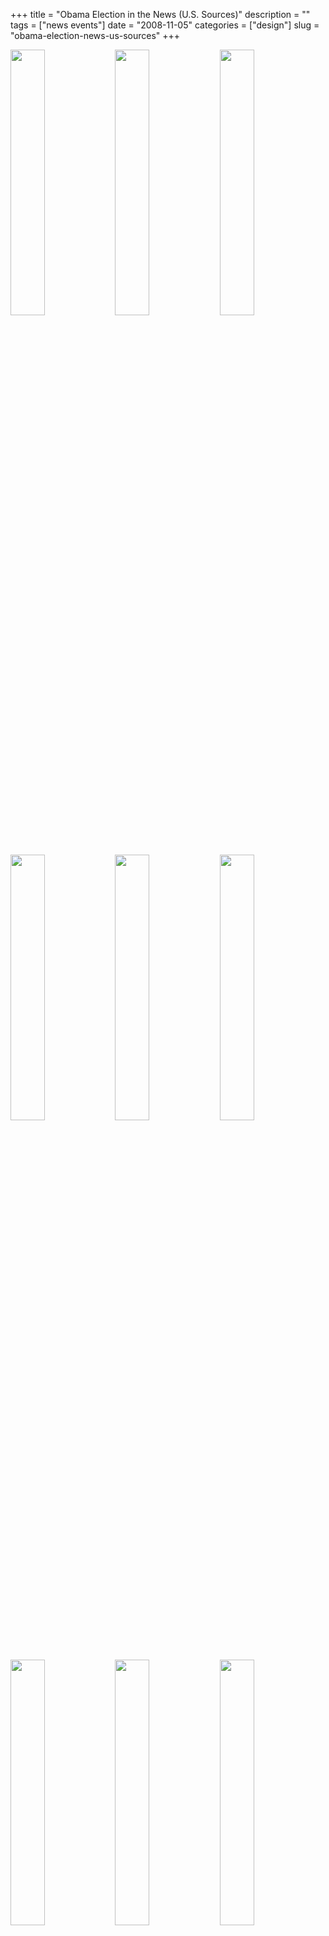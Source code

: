 +++
title = "Obama Election in the News (U.S. Sources)"
description = ""
tags = ["news events"]
date = "2008-11-05"
categories = ["design"]
slug = "obama-election-news-us-sources"
+++


<div id="screens-thumbs" class="clearfix mt1-5">
<a href="//konigi.com/media/design/obama-us-1.jpg" class="group" rel="group"><img src="//konigi.com/media/design/obama-us-1.png" alt="" class="thumb" style="width: 33%; max-width: 33%;padding: 0 1px 1px 0" /></a><a href="//konigi.com/media/design/obama-us-2.jpg" class="group" rel="group"><img src="//konigi.com/media/design/obama-us-2.png" alt="" class="thumb" style="width: 33%; max-width: 33%;padding: 0 1px 1px 0" /></a><a href="//konigi.com/media/design/obama-us-3.jpg" class="group" rel="group"><img src="//konigi.com/media/design/obama-us-3.png" alt="" class="thumb" style="width: 33%; max-width: 33%;padding: 0 1px 1px 0" /></a><a href="//konigi.com/media/design/obama-us-4.jpg" class="group" rel="group"><img src="//konigi.com/media/design/obama-us-4.png" alt="" class="thumb" style="width: 33%; max-width: 33%;padding: 0 1px 1px 0" /></a><a href="//konigi.com/media/design/obama-us-5.jpg" class="group" rel="group"><img src="//konigi.com/media/design/obama-us-5.png" alt="" class="thumb" style="width: 33%; max-width: 33%;padding: 0 1px 1px 0" /></a><a href="//konigi.com/media/design/obama-us-6.jpg" class="group" rel="group"><img src="//konigi.com/media/design/obama-us-6.png" alt="" class="thumb" style="width: 33%; max-width: 33%;padding: 0 1px 1px 0" /></a><a href="//konigi.com/media/design/obama-us-7.jpg" class="group" rel="group"><img src="//konigi.com/media/design/obama-us-7.png" alt="" class="thumb" style="width: 33%; max-width: 33%;padding: 0 1px 1px 0" /></a><a href="//konigi.com/media/design/obama-us-8.jpg" class="group" rel="group"><img src="//konigi.com/media/design/obama-us-8.png" alt="" class="thumb" style="width: 33%; max-width: 33%;padding: 0 1px 1px 0" /></a><a href="//konigi.com/media/design/obama-us-9.jpg" class="group" rel="group"><img src="//konigi.com/media/design/obama-us-9.png" alt="" class="thumb" style="width: 33%; max-width: 33%;padding: 0 1px 1px 0" /></a>
</div>   
<p>Newspaper and online news headlines and front page screens on the day after the 2008 US Presidential Election.</p>
<p>Sources:<br />
1. <a href="http://nytimes.com/" title="http://nytimes.com">http://nytimes.com</a><br />
2. <a href="http://washingtonpost.com/" title="http://washingtonpost.com">http://washingtonpost.com</a><br />
3. <a href="http://chicagotribune.com/" title="http://chicagotribune.com">http://chicagotribune.com</a><br />
4. <a href="http://usatoday.com/" title="http://usatoday.com">http://usatoday.com</a><br />
5. <a href="http://wsj.com/" title="http://wsj.com">http://wsj.com</a><br />
6. <a href="http://latimes.com/" title="http://latimes.com">http://latimes.com</a><br />
7. <a href="http://dailynews.com/" title="http://dailynews.com">http://dailynews.com</a><br />
8. <a href="http://nypost.com/" title="http://nypost.com">http://nypost.com</a><br />
9. <a href="http://inquirer.com/" title="http://inquirer.com">http://inquirer.com</a><br />
10. <a href="http://cnn.com/" title="http://cnn.com">http://cnn.com</a><br />
11. <a href="http://cbsnews.com/" title="http://cbsnews.com">http://cbsnews.com</a><br />
12. <a href="http://abcnews.com/" title="http://abcnews.com">http://abcnews.com</a><br />
13. <a href="http://msnbc.com/" title="http://msnbc.com">http://msnbc.com</a><br />
14. <a href="http://foxnews.com/" title="http://foxnews.com">http://foxnews.com</a><br />
15. <a href="http://news.aol.com/" title="http://news.aol.com">http://news.aol.com</a><br />
16. <a href="http://news.yahoo.com/" title="http://news.yahoo.com">http://news.yahoo.com</a><br />
17. <a href="http://npr.org/" title="http://npr.org">http://npr.org</a><br />
18. <a href="http://reuters.com/" title="http://reuters.com">http://reuters.com</a></p>
<p>See also:<br />
Front pages from <a href="obama-election-news-international-sources.html">International Sources</a></p>
<p><a href="#"></a></p>  
